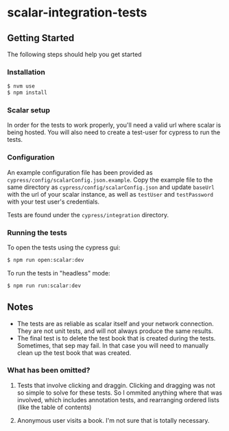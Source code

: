 # scalar-integration-tests

## Getting Started

The following steps should help you get started

### Installation

```sh
$ nvm use
$ npm install
```

### Scalar setup

In order for the tests to work properly, you'll need a valid url where scalar is being hosted. You will also need to create a test-user for cypress to run the tests.

### Configuration

An example configuration file has been provided as `cypress/config/scalarConfig.json.example`. Copy the example file to the same directory as `cypress/config/scalarConfig.json` and update `baseUrl` with the url of your scalar instance, as well as `testUser` and `testPassword` with your test user's credentials.

Tests are found under the `cypress/integration` directory.

### Running the tests

To open the tests using the cypress gui:

```sh
$ npm run open:scalar:dev
```

To run the tests in "headless" mode:

```sh
$ npm run run:scalar:dev
```

## Notes

- The tests are as reliable as scalar itself and your network connection. They are not unit tests, and will not always produce the same results.
- The final test is to delete the test book that is created during the tests. Sometimes, that sep may fail. In that case you will need to manually clean up the test book that was created.

### What has been omitted?

1. Tests that involve clicking and draggin. Clicking and dragging was not so simple to solve for these tests. So I ommited anything where that was involved, which includes annotation tests, and rearranging ordered lists (like the table of contents)

2. Anonymous user visits a book. I'm not sure that is totally necessary.
